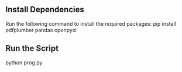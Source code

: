 ## Install Dependencies
Run the following command to install the required packages:
pip install pdfplumber pandas openpyxl

## Run the Script
python prog.py

